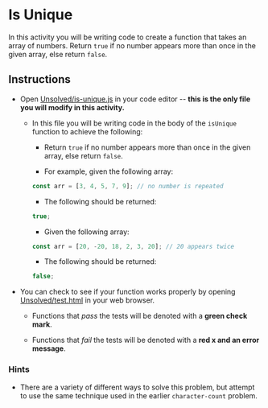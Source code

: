 # Is Unique

In this activity you will be writing code to create a function that takes an array of numbers. Return `true` if no number appears more than once in the given array, else return `false`.

## Instructions

- Open [Unsolved/is-unique.js](Unsolved/is-unique.js) in your code editor -- **this is the only file you will modify in this activity.**

  - In this file you will be writing code in the body of the `isUnique` function to achieve the following:

    - Return `true` if no number appears more than once in the given array, else return `false`.

    - For example, given the following array:

    ```js
    const arr = [3, 4, 5, 7, 9]; // no number is repeated
    ```

    - The following should be returned:

    ```js
    true;
    ```

    - Given the following array:

    ```js
    const arr = [20, -20, 18, 2, 3, 20]; // 20 appears twice
    ```

    - The following should be returned:

    ```js
    false;
    ```

- You can check to see if your function works properly by opening [Unsolved/test.html](Unsolved/test.html) in your web browser.

  - Functions that _pass_ the tests will be denoted with a **green check mark**.

  - Functions that _fail_ the tests will be denoted with a **red x and an error message**.

### Hints

- There are a variety of different ways to solve this problem, but attempt to use the same technique used in the earlier `character-count` problem.

